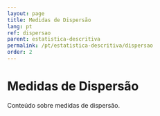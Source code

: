 ```yaml
---
layout: page
title: Medidas de Dispersão
lang: pt
ref: dispersao
parent: estatistica-descritiva
permalink: /pt/estatistica-descritiva/dispersao
order: 2
---
```


# Medidas de Dispersão

Conteúdo sobre medidas de dispersão.
